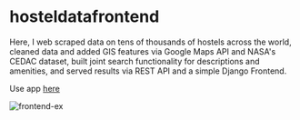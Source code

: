 # hosteldatafrontend
Here, I web scraped data on tens of thousands of hostels across the world, cleaned data and added GIS features via Google Maps API and NASA's CEDAC dataset, built joint search functionality for descriptions and amenities, and served results via REST API and a simple Django Frontend.

Use app [here](http://hostelinfo.herokuapp.com/)

![frontend-ex](https://i.imgur.com/zjSmii1.jpg)
